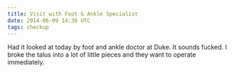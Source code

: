 ```yaml
---
title: Visit with Foot & Ankle Specialist
date: 2014-06-09 14:30 UTC
tags: checkup
---
```


Had it looked at today by foot and ankle doctor at Duke. It sounds fucked. I broke the talus into a lot of little pieces and they want to operate immediately.
